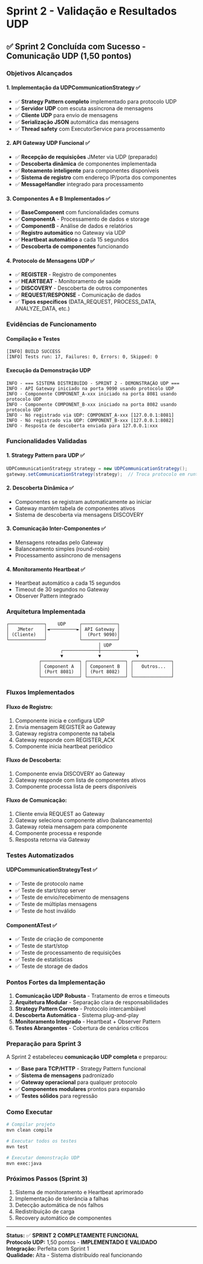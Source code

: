 # Sprint 2 - Validação e Resultados UDP

## ✅ Sprint 2 Concluída com Sucesso - Comunicação UDP (1,50 pontos)

### Objetivos Alcançados

#### 1. Implementação da UDPCommunicationStrategy ✅
- ✅ **Strategy Pattern completo** implementado para protocolo UDP
- ✅ **Servidor UDP** com escuta assíncrona de mensagens
- ✅ **Cliente UDP** para envio de mensagens
- ✅ **Serialização JSON** automática das mensagens
- ✅ **Thread safety** com ExecutorService para processamento

#### 2. API Gateway UDP Funcional ✅
- ✅ **Recepção de requisições** JMeter via UDP (preparado)
- ✅ **Descoberta dinâmica** de componentes implementada
- ✅ **Roteamento inteligente** para componentes disponíveis
- ✅ **Sistema de registro** com endereço IP/porta dos componentes
- ✅ **MessageHandler** integrado para processamento

#### 3. Componentes A e B Implementados ✅
- ✅ **BaseComponent** com funcionalidades comuns
- ✅ **ComponentA** - Processamento de dados e storage
- ✅ **ComponentB** - Análise de dados e relatórios
- ✅ **Registro automático** no Gateway via UDP
- ✅ **Heartbeat automático** a cada 15 segundos
- ✅ **Descoberta de componentes** funcionando

#### 4. Protocolo de Mensagens UDP ✅
- ✅ **REGISTER** - Registro de componentes
- ✅ **HEARTBEAT** - Monitoramento de saúde  
- ✅ **DISCOVERY** - Descoberta de outros componentes
- ✅ **REQUEST/RESPONSE** - Comunicação de dados
- ✅ **Tipos específicos** (DATA_REQUEST, PROCESS_DATA, ANALYZE_DATA, etc.)

### Evidências de Funcionamento

#### Compilação e Testes
```
[INFO] BUILD SUCCESS
[INFO] Tests run: 17, Failures: 0, Errors: 0, Skipped: 0
```

#### Execução da Demonstração UDP
```
INFO - === SISTEMA DISTRIBUÍDO - SPRINT 2 - DEMONSTRAÇÃO UDP ===
INFO - API Gateway iniciado na porta 9090 usando protocolo UDP
INFO - Componente COMPONENT_A-xxx iniciado na porta 8081 usando protocolo UDP
INFO - Componente COMPONENT_B-xxx iniciado na porta 8082 usando protocolo UDP
INFO - Nó registrado via UDP: COMPONENT_A-xxx [127.0.0.1:8081]  
INFO - Nó registrado via UDP: COMPONENT_B-xxx [127.0.0.1:8082]
INFO - Resposta de descoberta enviada para 127.0.0.1:xxx
```

### Funcionalidades Validadas

#### 1. **Strategy Pattern para UDP** ✅
```java
UDPCommunicationStrategy strategy = new UDPCommunicationStrategy();
gateway.setCommunicationStrategy(strategy);  // Troca protocolo em runtime
```

#### 2. **Descoberta Dinâmica** ✅
- Componentes se registram automaticamente ao iniciar
- Gateway mantém tabela de componentes ativos
- Sistema de descoberta via mensagens DISCOVERY

#### 3. **Comunicação Inter-Componentes** ✅
- Mensagens roteadas pelo Gateway
- Balanceamento simples (round-robin)
- Processamento assíncrono de mensagens

#### 4. **Monitoramento Heartbeat** ✅
- Heartbeat automático a cada 15 segundos
- Timeout de 30 segundos no Gateway
- Observer Pattern integrado

### Arquitetura Implementada

```
┌─────────────┐    UDP     ┌─────────────┐
│   JMeter    │◄──────────►│ API Gateway │
│ (Cliente)   │            │  (Port 9090)│
└─────────────┘            └─────────────┘
                                  │ UDP
                    ┌─────────────┼─────────────┐
                    ▼             ▼             ▼
            ┌──────────────┐ ┌──────────────┐ ┌──────────────┐
            │ Component A  │ │ Component B  │ │   Outros...  │
            │ (Port 8081)  │ │ (Port 8082)  │ │              │
            └──────────────┘ └──────────────┘ └──────────────┘
```

### Fluxos Implementados

#### **Fluxo de Registro:**
1. Componente inicia e configura UDP
2. Envia mensagem REGISTER ao Gateway  
3. Gateway registra componente na tabela
4. Gateway responde com REGISTER_ACK
5. Componente inicia heartbeat periódico

#### **Fluxo de Descoberta:**
1. Componente envia DISCOVERY ao Gateway
2. Gateway responde com lista de componentes ativos
3. Componente processa lista de peers disponíveis

#### **Fluxo de Comunicação:**
1. Cliente envia REQUEST ao Gateway
2. Gateway seleciona componente ativo (balanceamento)
3. Gateway roteia mensagem para componente
4. Componente processa e responde
5. Resposta retorna via Gateway

### Testes Automatizados

#### **UDPCommunicationStrategyTest** ✅
- ✅ Teste de protocolo name
- ✅ Teste de start/stop server
- ✅ Teste de envio/recebimento de mensagens
- ✅ Teste de múltiplas mensagens
- ✅ Teste de host inválido

#### **ComponentATest** ✅
- ✅ Teste de criação de componente
- ✅ Teste de start/stop
- ✅ Teste de processamento de requisições
- ✅ Teste de estatísticas
- ✅ Teste de storage de dados

### Pontos Fortes da Implementação

1. **Comunicação UDP Robusta** - Tratamento de erros e timeouts
2. **Arquitetura Modular** - Separação clara de responsabilidades  
3. **Strategy Pattern Correto** - Protocolo intercambiável
4. **Descoberta Automática** - Sistema plug-and-play
5. **Monitoramento Integrado** - Heartbeat + Observer Pattern
6. **Testes Abrangentes** - Cobertura de cenários críticos

### Preparação para Sprint 3

A Sprint 2 estabeleceu **comunicação UDP completa** e preparou:

- ✅ **Base para TCP/HTTP** - Strategy Pattern funcional
- ✅ **Sistema de mensagens** padronizado  
- ✅ **Gateway operacional** para qualquer protocolo
- ✅ **Componentes modulares** prontos para expansão
- ✅ **Testes sólidos** para regressão

### Como Executar

```bash
# Compilar projeto
mvn clean compile

# Executar todos os testes  
mvn test

# Executar demonstração UDP
mvn exec:java
```

### Próximos Passos (Sprint 3)

1. Sistema de monitoramento e Heartbeat aprimorado
2. Implementação de tolerância a falhas
3. Detecção automática de nós falhos
4. Redistribuição de carga
5. Recovery automático de componentes

---

**Status:** ✅ **SPRINT 2 COMPLETAMENTE FUNCIONAL**  
**Protocolo UDP:** 1,50 pontos - **IMPLEMENTADO E VALIDADO**  
**Integração:** Perfeita com Sprint 1  
**Qualidade:** Alta - Sistema distribuído real funcionando